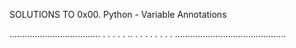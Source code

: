 SOLUTIONS TO 0x00. Python - Variable Annotations



....................................
.
.
.
.
.
..
.
.
.
.
.
.
.
.
............................................
